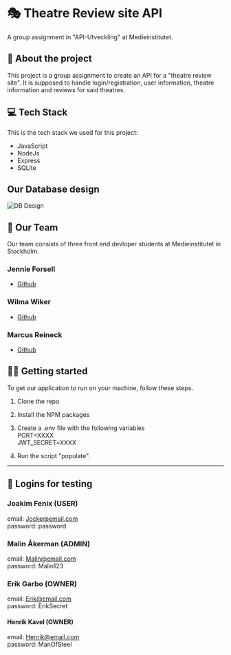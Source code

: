 # 🎭 Theatre Review site API

A group assignment in "API-Utveckling" at Medieinstitutet.

## 📜 About the project

This project is a group assignment to create an API for a "theatre review site". It is supposed to handle login/registration, user information, theatre information and reviews for said theatres.

## 💻 Tech Stack

This is the tech stack we used for this project:

- JavaScript
- NodeJs
- Express
- SQLite

## Our Database design

![DB Design](/posts/path/to/img.jpg "Optional title")

## 🤝 Our Team

Our team consists of three front end devloper students at Medieinstitutet in Stockholm.

### Jennie Forsell

- [Github](https://github.com/jennieforsell1992)

### Wilma Wiker

- [Github](https://github.com/wilmawiker)

### Marcus Reineck

- [Github](https://github.com/MarcusRei)

## 🏃‍♀️ Getting started

To get our application to run on your machine, follow these steps.

1. Clone the repo

2. Install the NPM packages

3. Create a .env file with the following variables  
   PORT=XXXX  
   JWT_SECRET=XXXX

4. Run the script "populate".

---

## 👥 Logins for testing

### Joakim Fenix (USER)

email: Jocke@email.com  
password: password

### Malin Åkerman (ADMIN)

email: Malin@email.com  
password: Malin123

### Erik Garbo (OWNER)

email: Erik@email.com  
password: ErikSecret

#### Henrik Kavel (OWNER)

email: Henrik@email.com  
password: ManOfSteel
